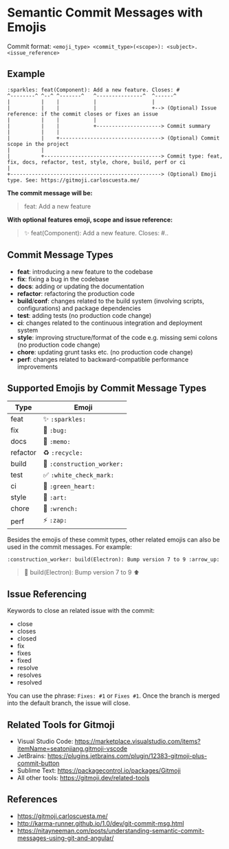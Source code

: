 # Semantic Commit Messages with Emojis

Commit format: `<emoji_type> <commit_type>(<scope>): <subject>. <issue_reference>`

## Example
```
:sparkles: feat(Component): Add a new feature. Closes: #
^--------^ ^--^ ^-------^   ^---------------^  ^------^
|          |    |           |                  |
|          |    |           |                  +--> (Optional) Issue reference: if the commit closes or fixes an issue
|          |    |           |
|          |    |           +---------------------> Commit summary
|          |    |
|          |    +---------------------------------> (Optional) Commit scope in the project
|          |
|          +--------------------------------------> Commit type: feat, fix, docs, refactor, test, style, chore, build, perf or ci
|
+-------------------------------------------------> (Optional) Emoji type. See: https://gitmoji.carloscuesta.me/
```

**The commit message will be:**

> feat: Add a new feature

**With optional features emoji, scope and issue reference:**

> :sparkles: feat(Component): Add a new feature. Closes: #..

## Commit Message Types

- **feat**: introducing a new feature to the codebase
- **fix**: fixing a bug in the codebase
- **docs**: adding or updating the documentation
- **refactor**: refactoring the production code
- **build**/**conf**: changes related to the build system (involving scripts, configurations) and package dependencies
- **test**: adding tests (no production code change)
- **ci**: changes related to the continuous integration and deployment system
- **style**: improving structure/format of the code e.g. missing semi colons (no production code change)
- **chore**: updating grunt tasks etc. (no production code change)
- **perf**: changes related to backward-compatible performance improvements

## Supported Emojis by Commit Message Types

| Type     | Emoji                                           |
| -------- | ----------------------------------------------- |
| feat     | :sparkles: `:sparkles:`                         |
| fix      | :bug: `:bug:`                                   |
| docs     | :memo: `:memo:`                                 |
| refactor | :recycle: `:recycle:`                           |
| build    | :construction_worker: `:construction_worker:`   |
| test     | :white_check_mark: `:white_check_mark:`         |
| ci       | :green_heart: `:green_heart:`                   |
| style    | :art: `:art:`                                   |
| chore    | :wrench: `:wrench:`                             |
| perf     | :zap: `:zap:`                                   |

Besides the emojis of these commit types, other related emojis can also be used in the commit messages. For example:

`:construction_worker: build(Electron): Bump version 7 to 9 :arrow_up:`

> :construction_worker: build(Electron): Bump version 7 to 9 :arrow_up:

## Issue Referencing
Keywords to close an related issue with the commit:
- close
- closes
- closed
- fix
- fixes
- fixed
- resolve
- resolves
- resolved

You can use the phrase: `Fixes: #1` or `Fixes #1`.
Once the branch is merged into the default branch, the issue will close.

## Related Tools for Gitmoji
 - Visual Studio Code: https://marketplace.visualstudio.com/items?itemName=seatonjiang.gitmoji-vscode
 - JetBrains: https://plugins.jetbrains.com/plugin/12383-gitmoji-plus-commit-button
 - Sublime Text: https://packagecontrol.io/packages/Gitmoji
 - All other tools: https://gitmoji.dev/related-tools

## References
 - https://gitmoji.carloscuesta.me/
 - http://karma-runner.github.io/1.0/dev/git-commit-msg.html
 - https://nitayneeman.com/posts/understanding-semantic-commit-messages-using-git-and-angular/
